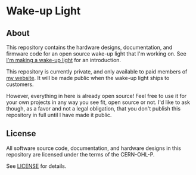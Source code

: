 # Wake-up Light

## About

This repository contains the hardware designs, documentation, and firmware code for an open source wake-up light that I'm working on. See [I'm making a wake-up light](https://www.hannobraun.com/im-making-a-wake-up-light/) for an introduction.

This repository is currently private, and only available to paid members of [my website](https://www.hannobraun.com/). It will be made public when the wake-up light ships to customers.

However, everything in here is already open source! Feel free to use it for your own projects in any way you see fit, open source or not. I'd like to ask though, as a favor and not a legal obligation, that you don't publish this repository in full until I have made it public.

## License

All software source code, documentation, and hardware designs in this repository are licensed under the terms of the CERN-OHL-P.

See [LICENSE](LICENSE) for details.
